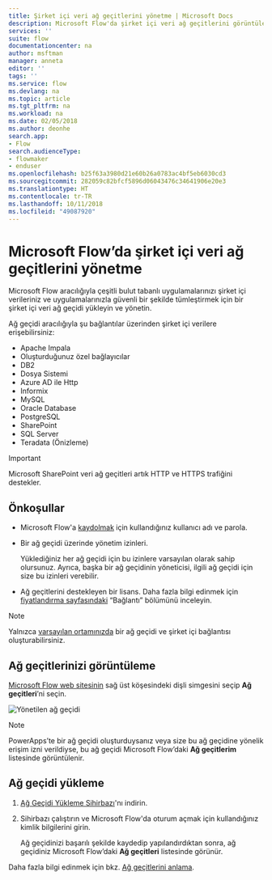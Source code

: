 ```yaml
---
title: Şirket içi veri ağ geçitlerini yönetme | Microsoft Docs
description: Microsoft Flow'da şirket içi veri ağ geçitlerini görüntüleme ve yükleme
services: ''
suite: flow
documentationcenter: na
author: msftman
manager: anneta
editor: ''
tags: ''
ms.service: flow
ms.devlang: na
ms.topic: article
ms.tgt_pltfrm: na
ms.workload: na
ms.date: 02/05/2018
ms.author: deonhe
search.app:
- Flow
search.audienceType:
- flowmaker
- enduser
ms.openlocfilehash: b25f63a3980d21e60b26a0783ac4bf5eb6030cd3
ms.sourcegitcommit: 282059c82bfcf5896d06043476c34641906e20e3
ms.translationtype: HT
ms.contentlocale: tr-TR
ms.lasthandoff: 10/11/2018
ms.locfileid: "49087920"
---
```

# <a name="manage-an-on-premises-data-gateway-in-microsoft-flow"></a>Microsoft Flow’da şirket içi veri ağ geçitlerini yönetme

Microsoft Flow aracılığıyla çeşitli bulut tabanlı uygulamalarınızı şirket içi verileriniz ve uygulamalarınızla güvenli bir şekilde tümleştirmek için bir şirket içi veri ağ geçidi yükleyin ve yönetin.

Ağ geçidi aracılığıyla şu bağlantılar üzerinden şirket içi verilere erişebilirsiniz:

* Apache Impala
* Oluşturduğunuz özel bağlayıcılar
* DB2
* Dosya Sistemi
* Azure AD ile Http
* Informix
* MySQL
* Oracle Database
* PostgreSQL
* SharePoint
* SQL Server
* Teradata (Önizleme)

> [!IMPORTANT]
> Microsoft SharePoint veri ağ geçitleri artık HTTP ve HTTPS trafiğini destekler.

## <a name="prerequisites"></a>Önkoşullar

* Microsoft Flow'a [kaydolmak](sign-up-sign-in.md) için kullandığınız kullanıcı adı ve parola.
* Bir ağ geçidi üzerinde yönetim izinleri.

  Yüklediğiniz her ağ geçidi için bu izinlere varsayılan olarak sahip olursunuz. Ayrıca, başka bir ağ geçidinin yöneticisi, ilgili ağ geçidi için size bu izinleri verebilir.
* Ağ geçitlerini destekleyen bir lisans. Daha fazla bilgi edinmek için [fiyatlandırma sayfasındaki](https://flow.microsoft.com/pricing/) “Bağlantı” bölümünü inceleyin.

> [!NOTE]
> Yalnızca [varsayılan ortamınızda](environments-overview-maker.md) bir ağ geçidi ve şirket içi bağlantısı oluşturabilirsiniz.



## <a name="view-your-gateways"></a>Ağ geçitlerinizi görüntüleme

[Microsoft Flow web sitesinin](https://flow.microsoft.com) sağ üst köşesindeki dişli simgesini seçip **Ağ geçitleri**’ni seçin.

![Yönetilen ağ geçidi][1]

> [!NOTE]
> PowerApps’te bir ağ geçidi oluşturduysanız veya size bu ağ geçidine yönelik erişim izni verildiyse, bu ağ geçidi Microsoft Flow’daki **Ağ geçitlerim** listesinde görüntülenir.



## <a name="install-a-gateway"></a>Ağ geçidi yükleme

1. [Ağ Geçidi Yükleme Sihirbazı](https://go.microsoft.com/fwlink/?LinkID=820580&clcid=0x409)'nı indirin.

1. Sihirbazı çalıştırın ve Microsoft Flow'da oturum açmak için kullandığınız kimlik bilgilerini girin.

    Ağ geçidinizi başarılı şekilde kaydedip yapılandırdıktan sonra, ağ geçidiniz Microsoft Flow’daki **Ağ geçitleri** listesinde görünür.

Daha fazla bilgi edinmek için bkz. [Ağ geçitlerini anlama](gateway-reference.md).

<!-- Image references -->
[1]: ./media/manage-gateway/view-gateways.png
